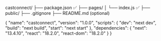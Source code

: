 castconnect/
├── package.json ✅
├── pages/
│   └── index.js ✅
├── public/
├── .gitignore
├── README.md (optional)

{
  "name": "castconnect",
  "version": "1.0.0",
  "scripts": {
    "dev": "next dev",
    "build": "next build",
    "start": "next start"
  },
  "dependencies": {
    "next": "13.4.10",
    "react": "18.2.0",
    "react-dom": "18.2.0"
  }
}
